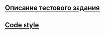 ## [Описание  тестового задания](https://knowing-owner-ff2.notion.site/555cdc7bcd274c47a2d9fb9e84a84db7)
## [Code style](https://rikzun.notion.site/Code-style-and-Best-Practices-9d5beaa4adf14743bf34ea6bb0c213eb#859814c79da547f6ae5f9a45f92e4c7e)

